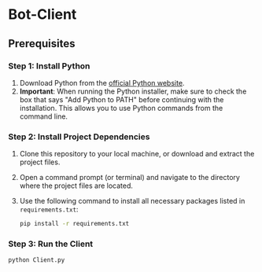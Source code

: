 # Bot-Client

## Prerequisites

### Step 1: Install Python

1. Download Python from the [official Python website](https://www.python.org/downloads/).
2. **Important**: When running the Python installer, make sure to check the box that says "Add Python to PATH" before continuing with the installation. This allows you to use Python commands from the command line.

### Step 2: Install Project Dependencies

1. Clone this repository to your local machine, or download and extract the project files.
2. Open a command prompt (or terminal) and navigate to the directory where the project files are located.
3. Use the following command to install all necessary packages listed in `requirements.txt`:

   ```bash
   pip install -r requirements.txt

### Step 3: Run the Client

   ```bash
   python Client.py
